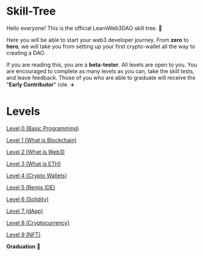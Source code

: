 # Skill-Tree

Hello everyone! This is the official LearnWeb3DAO skill tree. 🌴

Here you will be able to start your web3 developer journey. From **zero** to **hero**, we will take you from setting up your first crypto-wallet all the way to creating a DAO.

If you are reading this, you are a **beta-tester**. All levels are open to you. You are encouraged to complete as many levels as you can, take the skill tests, and leave feedback. Those of you who are able to graduate will receive the "**Early Contributor**" role. ✈️

# Levels

[Level 0 (Basic Programming)](https://github.com/LearnWeb3DAO/Basic-Programming)

[Level 1 (What is Blockchain)](https://github.com/LearnWeb3DAO/What-is-Blockchain)

[Level 2 (What is Web3)](https://github.com/LearnWeb3DAO/What-is-Web3)

[Level 3 (What is ETH)](https://github.com/LearnWeb3DAO/What-is-ETH)

[Level 4 (Crypto Wallets)](https://github.com/LearnWeb3DAO/Crypto-Wallets)

[Level 5 (Remix IDE)](https://github.com/LearnWeb3DAO/Remix)

[Level 6 (Solidity)](https://github.com/LearnWeb3DAO/Solidity)

[Level 7 (dApp)](https://github.com/LearnWeb3DAO/BasicFrontEndTutorial)

[Level 8 (Cryptocurrency)](https://github.com/LearnWeb3DAO/CryptocurrencyTutorial)

[Level 9 (NFT)](https://github.com/LearnWeb3DAO/NFT-Tutorial)

**Graduation** 🥳
